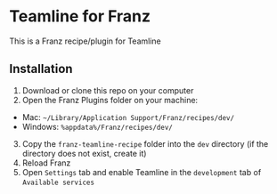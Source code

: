 # Teamline for Franz
This is a Franz recipe/plugin for Teamline

## Installation
1. Download or clone this repo on your computer
2. Open the Franz Plugins folder on your machine:
  * Mac: `~/Library/Application Support/Franz/recipes/dev/`
  * Windows: `%appdata%/Franz/recipes/dev/`
3. Copy the `franz-teamline-recipe` folder into the `dev` directory (if the directory does not exist, create it)
4. Reload Franz
5. Open `Settings` tab and enable Teamline in the `development` tab of `Available services`
